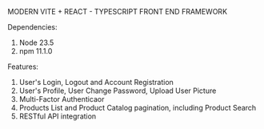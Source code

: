MODERN VITE + REACT - TYPESCRIPT FRONT END FRAMEWORK

Dependencies:
1. Node 23.5
2. npm 11.1.0

Features:
1. User's Login, Logout and Account Registration
2. User's Profile, User Change Password, Upload User Picture 
3. Multi-Factor Authenticaor
5. Products List and Product Catalog pagination, including Product Search
6. RESTful API integration
